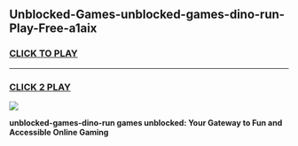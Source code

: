
## Unblocked-Games-unblocked-games-dino-run-Play-Free-a1aix
<h3>
<a href="https://premium76.site?title=unblocked-games-dino-run&ref=09A">CLICK TO PLAY</a></h3>
<hr>

<h3>
<a href="https://premium76.site?title=unblocked-games-dino-run&ref=09A">CLICK 2 PLAY</a>
  
</h3>

<a href="https://premium76.site?title=unblocked-games-dino-run&ref=09A"><img src="https://clearcache.store/games.png"></a>


**unblocked-games-dino-run games unblocked: Your Gateway to Fun and Accessible Online Gaming**
